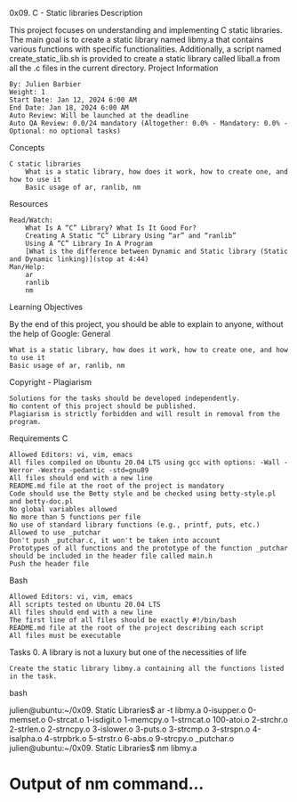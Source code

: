 0x09. C - Static libraries
Description

This project focuses on understanding and implementing C static libraries. The main goal is to create a static library named libmy.a that contains various functions with specific functionalities. Additionally, a script named create_static_lib.sh is provided to create a static library called liball.a from all the .c files in the current directory.
Project Information

    By: Julien Barbier
    Weight: 1
    Start Date: Jan 12, 2024 6:00 AM
    End Date: Jan 18, 2024 6:00 AM
    Auto Review: Will be launched at the deadline
    Auto QA Review: 0.0/24 mandatory (Altogether: 0.0% - Mandatory: 0.0% - Optional: no optional tasks)

Concepts

    C static libraries
        What is a static library, how does it work, how to create one, and how to use it
        Basic usage of ar, ranlib, nm

Resources

    Read/Watch:
        What Is A “C” Library? What Is It Good For?
        Creating A Static “C” Library Using “ar” and “ranlib”
        Using A “C” Library In A Program
        [What is the difference between Dynamic and Static library (Static and Dynamic linking)](stop at 4:44)
    Man/Help:
        ar
        ranlib
        nm

Learning Objectives

By the end of this project, you should be able to explain to anyone, without the help of Google:
General

    What is a static library, how does it work, how to create one, and how to use it
    Basic usage of ar, ranlib, nm

Copyright - Plagiarism

    Solutions for the tasks should be developed independently.
    No content of this project should be published.
    Plagiarism is strictly forbidden and will result in removal from the program.

Requirements
C

    Allowed Editors: vi, vim, emacs
    All files compiled on Ubuntu 20.04 LTS using gcc with options: -Wall -Werror -Wextra -pedantic -std=gnu89
    All files should end with a new line
    README.md file at the root of the project is mandatory
    Code should use the Betty style and be checked using betty-style.pl and betty-doc.pl
    No global variables allowed
    No more than 5 functions per file
    No use of standard library functions (e.g., printf, puts, etc.)
    Allowed to use _putchar
    Don't push _putchar.c, it won't be taken into account
    Prototypes of all functions and the prototype of the function _putchar should be included in the header file called main.h
    Push the header file

Bash

    Allowed Editors: vi, vim, emacs
    All scripts tested on Ubuntu 20.04 LTS
    All files should end with a new line
    The first line of all files should be exactly #!/bin/bash
    README.md file at the root of the project describing each script
    All files must be executable

Tasks
0. A library is not a luxury but one of the necessities of life

    Create the static library libmy.a containing all the functions listed in the task.

bash

julien@ubuntu:~/0x09. Static Libraries$ ar -t libmy.a 
0-isupper.o
0-memset.o
0-strcat.o
1-isdigit.o
1-memcpy.o
1-strncat.o
100-atoi.o
2-strchr.o
2-strlen.o
2-strncpy.o
3-islower.o
3-puts.o
3-strcmp.o
3-strspn.o
4-isalpha.o
4-strpbrk.o
5-strstr.o
6-abs.o
9-strcpy.o
_putchar.o
julien@ubuntu:~/0x09. Static Libraries$ nm libmy.a 
# Output of nm command...

